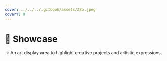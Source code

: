 ```yaml
---
cover: ../../../.gitbook/assets/ZZo.jpeg
coverY: 0
---
```


# 📍 Showcase

→ An art display area to highlight creative projects and artistic expressions.
